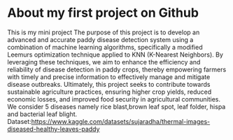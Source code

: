 # About my first project on Github
This is my mini project
The purpose of this project is to develop an advanced and accurate paddy disease detection system using a combination of machine learning algorithms, specifically a modified Leemurs optimization technique applied to KNN (K-Nearest Neighbors). By leveraging these techniques, we aim to enhance the efficiency and reliability of disease detection in paddy crops, thereby empowering farmers with timely and precise information to effectively manage and mitigate disease outbreaks. Ultimately, this project seeks to contribute towards sustainable agriculture practices, ensuring higher crop yields, reduced economic losses, and improved food security in agricultural communities.
We consider 5 diseases namely rice blast,brown leaf spot, leaf folder, hispa and bacterial leaf blight.
Dataset:https://www.kaggle.com/datasets/sujaradha/thermal-images-diseased-healthy-leaves-paddy
